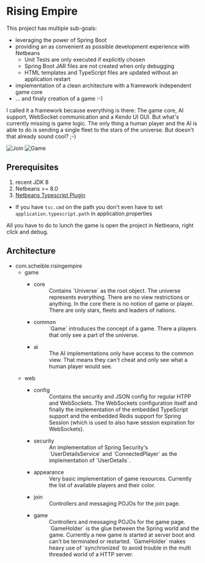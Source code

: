 # Rising Empire
This project has multiple sub-goals:
- leveraging the power of Spring Boot
- providing an as convenient as possible development experience with Netbeans
  - Unit Tests are only executed if explicitly chosen
  - Spring Boot JAR files are not created when only debugging
  - HTML templates and TypeScript files are updated without an application restart
- implementation of a clean architecture with a framework independent game core
- ... and finaly creation of a game :-)
 
I called it a framework because everything is there: The game core, AI support, WebSocket communication and a Kendo UI GUI. But what's currently missing is game logic. The only thing a human player and the AI is able to do is sending a single fleet to the stars of the universe. But doesn't that already sound cool? ;-)

![Join](https://github.com/janScheible/rising-empire/blob/master/join.png)
![Game](https://github.com/janScheible/rising-empire/blob/master/game.png)

## Prerequisites
1. recent JDK 8
1. Netbeans >= 8.0
1. [Netbeans Typescript Plugin](https://github.com/Everlaw/nbts)
  - If you have `tsc.cmd` on the path you don't even have to set `application.typescript.path` in application.properties

All you have to do to lunch the game is open the project in Netbeans, right click and debug.

## Architecture
- com.scheible.risingempire
  - game
    - <dl><dt>core</dt>
        <dd>Contains `Universe` as the root object. The universe represents everything. There are no view restrictions or anything. In the core there is no notion of game or player. There are only stars, fleets and leaders of nations.</dd></dl>
    - <dl><dt>common</dt>
        <dd>`Game` introduces the concept of a game. There a players that only see a part of the universe.</dd></dl>
    - <dl><dt>ai</dt>
        <dd>The AI implementations only have access to the common view. That means they can't cheat and only see what a human player would see.</dd></dl>
  - web
    - <dl><dt>config</dt>
        <dd>Contains the security and JSON config for regular HTPP and WebSockets. The WebSockets configuration itself and finally the implementation of the embedded TypeScript support and the embedded Redis support for Spring Session (which is used to also have session expiration for WebSockets).</dd></dl>
    - <dl><dt>security</dt>
        <dd>An implementation of Spring Security's `UserDetailsService` and `ConnectedPlayer` as the implementation of `UserDetails`.</dd></dl>
    - <dl><dt>appearance</dt>
        <dd>Very basic implementation of game resources. Currently the list of available players and their color.</dd></dl>
    - <dl><dt>join</dt>
        <dd>Controllers and messaging POJOs for the join page.</dd></dl>
    - <dl><dt>game</dt>
        <dd>Controllers and messaging POJOs for the game page. `GameHolder` is the glue between the Spring world and the game. Currently a new game is started at server boot and can't be terminated or restarted. `GameHolder` makes heavy use of `synchronized` to avoid trouble in the multi threaded world of a HTTP server.</dd></dl>
